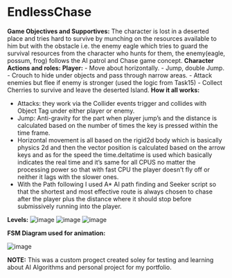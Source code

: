 # EndlessChase
**Game Objectives and Supportives:**
The character is lost in a deserted place and tries hard to survive by munching on the resources available to him but with the obstacle i.e. the enemy eagle which tries to guard the survival resources from the character who hunts for them, the enemy(eagle, possum, frog) follows the AI patrol and Chase game concept.
**Character Actions and roles:**
  **Player:**
    - Move about horizontally.
    - Jump, double Jump.
    - Crouch to hide under objects and pass through narrow areas.
    - Attack enemies but flee if enemy is stronger (used the logic from Task15)
    - Collect Cherries to survive and leave the deserted Island.
**How it all works:**
- Attacks: they work via the Collider events trigger and collides with Object Tag under either player or enemy.
- Jump: Anti-gravity for the part when player jump’s and the distance is calculated based on the number of times the key is pressed within the time frame.
- Horizontal movement is all based on the rigid2d body which is basically physics 2d and then the vector position is calculated based on the arrow keys and as for the speed the time.deltatime is used which basically indicates the real time and it’s same for all CPUS no matter the processing power so that with fast CPU the player doesn’t fly off or neither it lags with the slower ones.
- With the Path following I used A* AI path finding and Seeker script so that the shortest and most effective route is always chosen to chase after the player plus the distance where it should stop before submissively running into the player.

**Levels:**
![image](https://github.com/HasaanAkhtar/EndlessChase/assets/54102186/72f28cb6-a562-4ba1-a5ac-e847ea2b00d6)
![image](https://github.com/HasaanAkhtar/EndlessChase/assets/54102186/a7f3d236-36f0-44e2-bc73-53b2a2fb29c8)
![image](https://github.com/HasaanAkhtar/EndlessChase/assets/54102186/85e471d5-a583-4a01-9753-bf45d244f9cf)

**FSM Diagram used for animation:**

![image](https://github.com/HasaanAkhtar/EndlessChase/assets/54102186/443bbab6-6a06-4469-9dfa-0df564fa6ca6)

**NOTE:**
This was a custom progect created soley for testing and learning about AI Algorithms and personal project for my portfolio.

